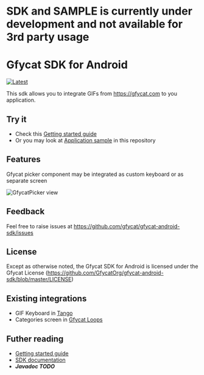# SDK and SAMPLE is currently under development and not available for 3rd party usage #


# Gfycat SDK for Android
 [ ![Latest](https://api.bintray.com/packages/gfycat/maven/gfycat-keyboard/images/download.svg) ](https://bintray.com/gfycat/maven/gfycat-keyboard/_latestVersion)

This sdk allows you to integrate GIFs from https://gfycat.com to you application.

## Try it
 * Check this [Getting started guide](../master/initial_integration.md)
 * Or you may look at [Application sample](../master/app) in this repository

## Features
Gfycat picker component may be integrated as custom keyboard or as separate screen

![GfycatPicker view](https://thumbs.gfycat.com/AdolescentChubbyGecko-size_restricted.gif "How it is look like")

## Feedback
Feel free to raise issues at https://github.com/gfycat/gfycat-android-sdk/issues

## License
Except as otherwise noted, the Gfycat SDK for Android is licensed under the Gfycat License
(https://github.com/GfycatOrg/gfycat-android-sdk/blob/master/LICENSE)

## Existing integrations
 * GIF Keyboard in [Tango](https://play.google.com/store/apps/details?id=com.sgiggle.production)
 * Categories screen in [Gfycat Loops](https://play.google.com/store/apps/details?id=com.gfycat)

## Futher reading
 * [Getting started guide](../master/initial_integration.md)
 * [SDK documentation](../master/other.md)
 * ***Javadoc TODO***
